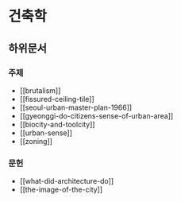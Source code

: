 # 건축학

## 하위문서

### 주제

- [[brutalism]]
- [[fissured-ceiling-tile]]
- [[seoul-urban-master-plan-1966]]
- [[gyeonggi-do-citizens-sense-of-urban-area]]
- [[biocity-and-toolcity]]
- [[urban-sense]]
- [[zoning]]

### 문헌

- [[what-did-architecture-do]]
- [[the-image-of-the-city]]
